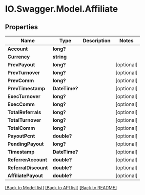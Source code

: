 # IO.Swagger.Model.Affiliate
## Properties

Name | Type | Description | Notes
------------ | ------------- | ------------- | -------------
**Account** | **long?** |  | 
**Currency** | **string** |  | 
**PrevPayout** | **long?** |  | [optional] 
**PrevTurnover** | **long?** |  | [optional] 
**PrevComm** | **long?** |  | [optional] 
**PrevTimestamp** | **DateTime?** |  | [optional] 
**ExecTurnover** | **long?** |  | [optional] 
**ExecComm** | **long?** |  | [optional] 
**TotalReferrals** | **long?** |  | [optional] 
**TotalTurnover** | **long?** |  | [optional] 
**TotalComm** | **long?** |  | [optional] 
**PayoutPcnt** | **double?** |  | [optional] 
**PendingPayout** | **long?** |  | [optional] 
**Timestamp** | **DateTime?** |  | [optional] 
**ReferrerAccount** | **double?** |  | [optional] 
**ReferralDiscount** | **double?** |  | [optional] 
**AffiliatePayout** | **double?** |  | [optional] 

[[Back to Model list]](../README.md#documentation-for-models) [[Back to API list]](../README.md#documentation-for-api-endpoints) [[Back to README]](../README.md)

